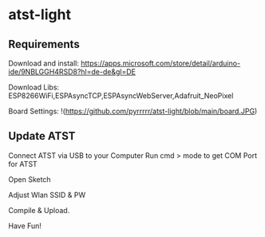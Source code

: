 # atst-light

## Requirements

Download and install:
https://apps.microsoft.com/store/detail/arduino-ide/9NBLGGH4RSD8?hl=de-de&gl=DE

Download Libs:
ESP8266WiFi,ESPAsyncTCP,ESPAsyncWebServer,Adafruit_NeoPixel

Board Settings:
!(https://github.com/pyrrrrr/atst-light/blob/main/board.JPG)

## Update ATST

Connect ATST via USB to your Computer
Run cmd > mode to get COM Port for ATST

Open Sketch

Adjust Wlan SSID & PW

Compile & Upload.

Have Fun!
